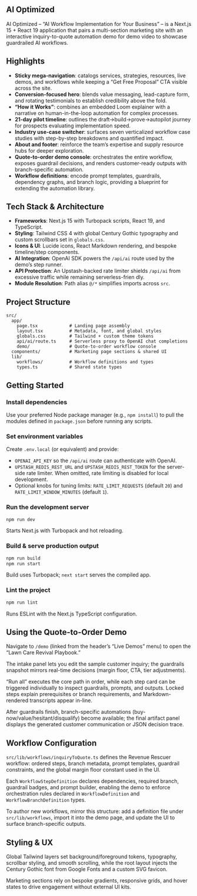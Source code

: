 ## AI Optimized

AI Optimized – “AI Workflow Implementation for Your Business” – is a Next.js 15 + React 19 application that pairs a multi-section marketing site with an interactive inquiry-to-quote automation demo for demo video to showcase guardrailed AI workflows.

## Highlights

- **Sticky mega-navigation**: catalogs services, strategies, resources, live demos, and workflows while keeping a “Get Free Proposal” CTA visible across the site.
- **Conversion-focused hero**: blends value messaging, lead-capture form, and rotating testimonials to establish credibility above the fold.
- **“How it Works”**: combines an embedded Loom explainer with a narrative on human-in-the-loop automation for complex processes.
- **21-day pilot timeline**: outlines the draft→build→prove→autopilot journey for prospects evaluating implementation speed.
- **Industry use-case switcher**: surfaces seven verticalized workflow case studies with step-by-step breakdowns and quantified impact.
- **About and footer**: reinforce the team’s expertise and supply resource hubs for deeper exploration.
- **Quote-to-order demo console**: orchestrates the entire workflow, exposes guardrail decisions, and renders customer-ready outputs with branch-specific automation.
- **Workflow definitions**: encode prompt templates, guardrails, dependency graphs, and branch logic, providing a blueprint for extending the automation library.

## Tech Stack & Architecture

- **Frameworks**: Next.js 15 with Turbopack scripts, React 19, and TypeScript.
- **Styling**: Tailwind CSS 4 with global Century Gothic typography and custom scrollbars set in `globals.css`.
- **Icons & UI**: Lucide icons, React Markdown rendering, and bespoke timeline/step components.
- **AI Integration**: OpenAI SDK powers the `/api/ai` route used by the demo’s step runner.
- **API Protection**: An Upstash-backed rate limiter shields `/api/ai` from excessive traffic while remaining serverless-frien
dly.
- **Module Resolution**: Path alias `@/*` simplifies imports across `src`.

## Project Structure

```text
src/
  app/
    page.tsx            # Landing page assembly
    layout.tsx          # Metadata, font, and global styles
    globals.css         # Tailwind + custom theme tokens
    api/ai/route.ts     # Serverless proxy to OpenAI chat completions
    demo/               # Quote-to-order workflow console
  components/           # Marketing page sections & shared UI
  lib/
    workflows/          # Workflow definitions and types
    types.ts            # Shared state types
```

## Getting Started

### Install dependencies

Use your preferred Node package manager (e.g., `npm install`) to pull the modules defined in `package.json` before running any scripts.

### Set environment variables

Create `.env.local` (or equivalent) and provide:

- `OPENAI_API_KEY` so the `/api/ai` route can authenticate with OpenAI.
- `UPSTASH_REDIS_REST_URL` and `UPSTASH_REDIS_REST_TOKEN` for the server-side rate limiter. When omitted, rate limiting is disabled for local development.
- Optional knobs for tuning limits: `RATE_LIMIT_REQUESTS` (default `20`) and `RATE_LIMIT_WINDOW_MINUTES` (default `1`).

### Run the development server

```bash
npm run dev
```

Starts Next.js with Turbopack and hot reloading.

### Build & serve production output

```bash
npm run build
npm run start
```

Build uses Turbopack; `next start` serves the compiled app.

### Lint the project

```bash
npm run lint
```

Runs ESLint with the Next.js TypeScript configuration.

## Using the Quote-to-Order Demo

Navigate to `/demo` (linked from the header’s “Live Demos” menu) to open the “Lawn Care Revival Playbook.”

The intake panel lets you edit the sample customer inquiry; the guardrails snapshot mirrors real-time decisions (margin floor, CTA, tier adjustments).

“Run all” executes the core path in order, while each step card can be triggered individually to inspect guardrails, prompts, and outputs. Locked steps explain prerequisites or branch requirements, and Markdown-rendered transcripts appear in-line.

After guardrails finish, branch-specific automations (buy-now/value/hesitant/disqualify) become available; the final artifact panel displays the generated customer communication or JSON decision trace.

## Workflow Configuration

`src/lib/workflows/inquiryToQuote.ts` defines the Revenue Rescuer workflow: ordered steps, branch metadata, prompt templates, guardrail constraints, and the global margin floor constant used in the UI.

Each `WorkflowStepDefinition` declares dependencies, required branch, guardrail badges, and prompt builder, enabling the demo to enforce orchestration rules declared in `WorkflowDefinition` and `WorkflowBranchDefinition` types.

To author new workflows, mirror this structure: add a definition file under `src/lib/workflows`, import it into the demo page, and update the UI to surface branch-specific outputs.

## Styling & UX

Global Tailwind layers set background/foreground tokens, typography, scrollbar styling, and smooth scrolling, while the root layout injects the Century Gothic font from Google Fonts and a custom SVG favicon.

Marketing sections rely on bespoke gradients, responsive grids, and hover states to drive engagement without external UI kits.
